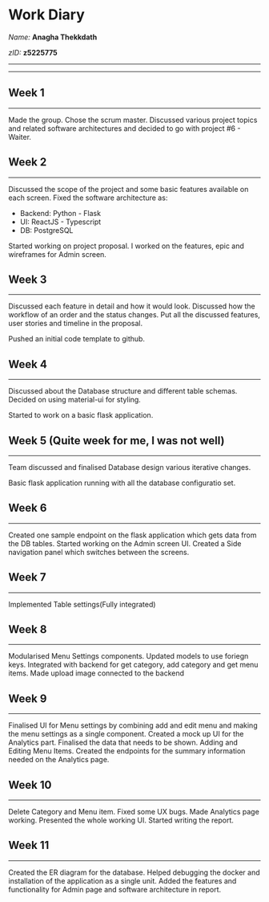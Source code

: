 # Work Diary
_Name:_    **Anagha Thekkdath**

_zID:_      **z5225775**

---
---


## Week 1
---------
Made the group.
Chose the scrum master. 
Discussed various project topics and related software architectures and decided to go with project #6 - Waiter.

## Week 2
---------
Discussed the scope of the project and some basic features available on each screen. 
Fixed the software architecture as:

+ Backend: Python - Flask
+ UI: ReactJS - Typescript
+ DB: PostgreSQL

Started working on project proposal. I worked on the features, epic and wireframes for Admin screen.


## Week 3
---------
Discussed each feature in detail and how it would look. 
Discussed how the workflow of an order and the status changes.
Put all the discussed features, user stories and timeline in the proposal.

Pushed an initial code template to github. 


## Week 4
---------
Discussed about the Database structure and different table schemas.
Decided on using material-ui for styling.

Started to work on a basic flask application.


## Week 5 (Quite week for me, I was not well)
---------
Team discussed and finalised Database design various iterative changes. 

Basic flask application running with all the database configuratio set.


## Week 6
---------
Created one sample endpoint on the flask application which gets data from the DB tables.
Started working on the Admin screen UI.
Created a Side navigation panel which switches between the screens.

## Week 7
---------
Implemented Table settings(Fully integrated)

## Week 8
---------
Modularised Menu Settings components.
Updated models to use foriegn keys. 
Integrated with backend for get category, add category and get menu items.
Made upload image connected to the backend

## Week 9
---------
Finalised UI for Menu settings by combining add and edit menu and making the menu settings as a single component.
Created a mock up UI for the Analytics part. Finalised the data that needs to be shown.
Adding and Editing Menu Items.
Created the endpoints for the summary information needed on the Analytics page.

## Week 10
----------
Delete Category and Menu item.
Fixed some UX bugs. 
Made Analytics page working.
Presented the whole working UI.
Started writing the report.

## Week 11
----------
Created the ER diagram for the database. 
Helped debugging the docker and installation of the application as a single unit.
Added the features and functionality for Admin page and software architecture in report.



